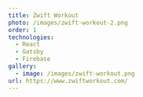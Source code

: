 ```yaml
---
title: Zwift Workout
photo: /images/zwift-workout-2.png
order: 1
technologies:
  - React
  - Gatsby
  - Firebase
gallery:
  - image: /images/zwift-workout.png
url: https://www.zwiftworkout.com/
---
```


